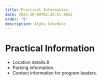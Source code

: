 ```yaml
---
title: Practical Information
date: 2023-10-09T02:24:51.985Z
order: "9"
description: Alpha Schedule
---
```


# Practical Information

- Location details.8
- Parking information.
- Contact information for program leaders.